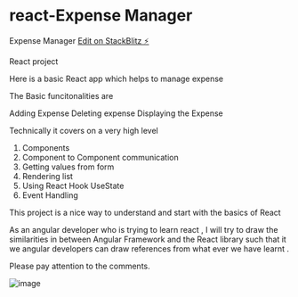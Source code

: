 # react-Expense Manager

Expense Manager
[Edit on StackBlitz ⚡️](https://stackblitz.com/edit/react-hiewag)

React project

Here is a basic React app which helps to manage expense

The Basic funcitonalities are

Adding Expense
Deleting expense
Displaying the Expense

Technically it covers on a very high level

1. Components
2. Component to Component communication
3. Getting values from form
4. Rendering list
5. Using React Hook UseState
6. Event Handling

This project is a nice way to understand and start with the basics of React

As an angular developer who is trying to learn react , I will try to draw the similarities in between Angular Framework and the React library such that it we angular developers can draw references from what ever we have learnt .

Please pay attention to the comments.

![image](https://user-images.githubusercontent.com/17353764/179397447-1d0b63b1-610d-4067-b914-6e24633bc551.png)

